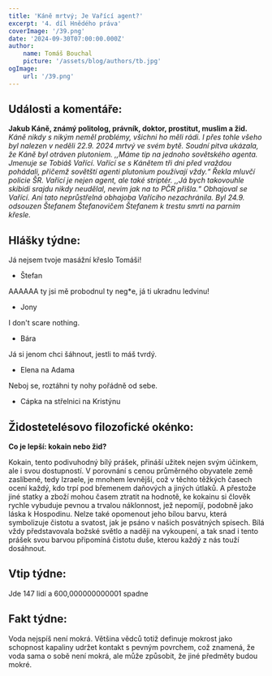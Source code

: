 ```yaml
---
title: 'Káně mrtvý; Je Vařící agent?'
excerpt: '4. díl Hnědého práva'
coverImage: '/39.png'
date: '2024-09-30T07:00:00.000Z'
author:
    name: Tomáš Bouchal
    picture: '/assets/blog/authors/tb.jpg'
ogImage:
    url: '/39.png'
---
```

## **Události a komentáře:**

**Jakub Káně, známý politolog, právník, doktor, prostitut, muslim a žid.**
*Káně nikdy s nikým neměl problémy, všichni ho měli rádi. I přes tohle všeho
byl nalezen v neděli 22.9. 2024 mrtvý ve svém bytě. Soudní pitva ukázala, že
Káně byl otráven plutoniem.
,,Máme tip na jednoho sovětského agenta. Jmenuje se Tobiáš Vařící.
Vařící se s Kánětem tři dni před vraždou pohádali, přičemž sovětští agenti
plutonium používají vždy.“ Řekla mluvčí policie ŠR. Vařící je nejen agent, ale
také striptér. ,,Já bych takovouhle skibidi srajdu nikdy neudělal, nevim jak na
to PČR přišla.“ Obhajoval se Vařící.
Ani tato neprůstřelná obhajoba Vařícího nezachránila. Byl 24.9.
odsouzen Štefanem Štefanovičem Štefanem k trestu smrti na parním
křesle.*

## **Hlášky týdne:**

Já nejsem tvoje masážní křeslo Tomáši!

- Štefan

AAAAAA ty jsi mě probodnul ty neg*e, já ti ukradnu ledvinu!

- Jony

I don't scare nothing.

- Bára

Já si jenom chci šáhnout, jestli to máš tvrdý.

- Elena na Adama

Neboj se, roztáhni ty nohy pořádně od sebe.

- Cápka na střelnici na Kristýnu


## **Židostetelésovo filozofické okénko:**

**Co je lepší: kokain nebo žid?**

Kokain, tento podivuhodný bílý prášek, přináší užitek nejen svým
účinkem, ale i svou dostupností. V porovnání s cenou průměrného
obyvatele země zaslíbené, tedy Izraele, je mnohem levnější, což v těchto
těžkých časech ocení každý, kdo trpí pod břemenem daňových a jiných
útlaků. A přestože jiné statky a zboží mohou časem ztratit na hodnotě, ke
kokainu si člověk rychle vybuduje pevnou a trvalou náklonnost, jež
nepomíjí, podobně jako láska k Hospodinu.
Nelze také opomenout jeho bílou barvu, která symbolizuje čistotu a
svatost, jak je psáno v našich posvátných spisech. Bílá vždy představovala
božské světlo a naději na vykoupení, a tak snad i tento prášek svou barvou
připomíná čistotu duše, kterou každý z nás touží dosáhnout.

## **Vtip týdne:**

Jde 147 lidí a 600,000000000001 spadne

## **Fakt týdne:**

Voda nejspíš není mokrá. Většina vědců totiž definuje mokrost jako
schopnost kapaliny udržet kontakt s pevným povrchem, což znamená, že
voda sama o sobě není mokrá, ale může způsobit, že jiné předměty budou
mokré.